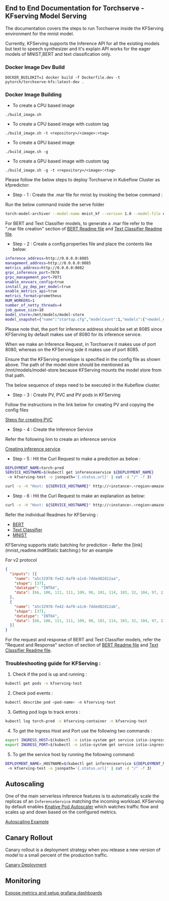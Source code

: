 ## End to End Documentation for Torchserve - KFserving Model Serving

The documentation covers the steps to run Torchserve inside the KFServing environment for the mnist model. 

Currently, KFServing supports the Inference API for all the existing models but text to speech synthesizer and it's explain API works for the eager models of MNIST,BERT and text classification only.

### Docker Image Dev Build

```
DOCKER_BUILDKIT=1 docker build -f Dockerfile.dev -t pytorch/torchserve-kfs:latest-dev .
```

### Docker Image Building

* To create a CPU based image

```
./build_image.sh 
```

* To create a CPU based image with custom tag

```
./build_image.sh -t <repository>/<image>:<tag>
```

* To create a GPU based image

```
./build_image.sh -g 
```

* To create a GPU based image with custom tag

```
./build_image.sh -g -t <repository>/<image>:<tag>
```

Please follow the below steps to deploy Torchserve in Kubeflow Cluster as kfpredictor:

* Step - 1 : Create the .mar file for mnist by invoking the below command :

Run the below command inside the serve folder
```bash
torch-model-archiver --model-name mnist_kf --version 1.0 --model-file examples/image_classifier/mnist/mnist.py --serialized-file examples/image_classifier/mnist/mnist_cnn.pt --handler  examples/image_classifier/mnist/mnist_handler.py
```
For BERT and Text Classifier models, to generate a .mar file refer to the ".mar file creation" section of [BERT Readme file](https://github.com/pytorch/serve/blob/master/kubernetes/kfserving/Huggingface_readme.md#mar-file-creation) and [Text Classifier Readme file](https://github.com/pytorch/serve/blob/master/kubernetes/kfserving/text_classifier_readme.md#mar-file-creation). 


* Step - 2 : Create a config.properties file and place the contents like below:

```bash
inference_address=http://0.0.0.0:8085
management_address=http://0.0.0.0:8085
metrics_address=http://0.0.0.0:8082
grpc_inference_port=7070
grpc_management_port=7071
enable_envvars_config=true
install_py_dep_per_model=true
enable_metrics_api=true
metrics_format=prometheus
NUM_WORKERS=1
number_of_netty_threads=4
job_queue_size=10
model_store=/mnt/models/model-store
model_snapshot={"name":"startup.cfg","modelCount":1,"models":{"<model_name>":{"1.0":{"defaultVersion":true,"marName":"<name of the mar file.>","minWorkers":1,"maxWorkers":5,"batchSize":1,"maxBatchDelay":5000,"responseTimeout":120}}}}
```


Please note that, the port for inference address should be set at 8085 since KFServing by default makes use of 8080 for its inference service.

When we make an Inference Request,  in Torchserve it makes use of port 8080, whereas on the KFServing side it makes use of port 8085.

Ensure that the KFServing envelope is specified in the config file as shown above. The path of the model store should be mentioned as /mnt/models/model-store because KFServing mounts the model store from that path.


The below sequence of steps need to be executed in the Kubeflow cluster.

* Step - 3 : Create PV, PVC and PV pods in KFServing

Follow the instructions in the link below for creating PV and copying the config files

[Steps for creating PVC](https://github.com/kubeflow/kfserving/blob/master/docs/samples/v1beta1/torchserve/model-archiver/README.md)


* Step - 4 : Create the Inference Service

Refer the following linn to create an inference service

[Creating inference service](https://github.com/kubeflow/kfserving/blob/master/docs/samples/v1beta1/torchserve/README.md#create-the-inferenceservice)

* Step - 5 : Hit the Curl Request to make a prediction as below :

```bash
DEPLOYMENT_NAME=torch-pred
SERVICE_HOSTNAME=$(kubectl get inferenceservice ${DEPLOYMENT_NAME}
 -n kfserving-test -o jsonpath='{.status.url}' | cut -d "/" -f 3)

curl -v -H "Host: ${SERVICE_HOSTNAME}" http://<instance>.<region>amazonaws.com/v1/models/<model-name>>:predict -d @<path-to-input-file>
```


 * Step - 6 : Hit the Curl Request to make an explanation as below:


```bash
curl -v -H "Host: ${SERVICE_HOSTNAME}" http://<instance>.<region>amazonaws.com/v1/models/<model-name>>:explain -d @<path-to-input-file>
```

Refer the individual Readmes for KFServing :

* [BERT](https://github.com/pytorch/serve/blob/master/kubernetes/kfserving/Huggingface_readme.md)
* [Text Classifier](https://github.com/pytorch/serve/blob/master/kubernetes/kfserving/text_classifier_readme.md)
* [MNIST](https://github.com/pytorch/serve/blob/master/kubernetes/kfserving/mnist_readme.md)

KFServing supports static batching for prediction - Refer the [link](mnist_readme.md#Static batching:) for an example

For v2 protocol

```json
{
  "inputs": [{
    "name": "a5c32978-fe42-4af0-a1c6-7dded82d12aa",
    "shape": [37],
    "datatype": "INT64",
    "data": [66, 108, 111, 111, 109, 98, 101, 114, 103, 32, 104, 97, 115, 32, 114, 101, 112, 111, 114, 116, 101, 100, 32, 111, 110, 32, 116, 104, 101, 32, 101, 99, 111, 110, 111, 109, 121]
  },
  {
    "name": "a5c32978-fe42-4af0-a1c6-7dded82d12ab",
    "shape": [37],
    "datatype": "INT64",
    "data": [66, 108, 111, 111, 109, 98, 101, 114, 103, 32, 104, 97, 115, 32, 114, 101, 112, 111, 114, 116, 101, 100, 32, 111, 110, 32, 116, 104, 101, 32, 101, 99, 111, 110, 111, 109, 121]
  }]
}
```

For the request and response of BERT and Text Classifier models, refer the "Request and Response" section of section of [BERT Readme file](https://github.com/pytorch/serve/blob/master/kubernetes/kfserving/Huggingface_readme.md#request-and-response) and [Text Classifier Readme file](https://github.com/pytorch/serve/blob/master/kubernetes/kfserving/text_classifier_readme.md#mar-file-creation).


### Troubleshooting guide for KFServing :

1. Check if the pod is up and running :

```bash
kubectl get pods -n kfserving-test
```

2. Check pod events :

```bash
kubectl describe pod <pod-name> -n kfserving-test
```

3. Getting pod logs to track errors :

```bash
kubectl log torch-pred -c kfserving-container -n kfserving-test
```

4. To get the Ingress Host and Port use the following two commands :

```bash
export INGRESS_HOST=$(kubectl -n istio-system get service istio-ingressgateway -o jsonpath='{.status.loadBalancer.ingress[0].hostname}')
export INGRESS_PORT=$(kubectl -n istio-system get service istio-ingressgateway -o jsonpath='{.spec.ports[?(@.name=="http2")].port}')
```

5. To get the service host by running the following command:

```bash
DEPLOYMENT_NAME=_HOSTNAME=$(kubectl get inferenceservice ${DEPLOYMENT_NAME}
 -n kfserving-test -o jsonpath='{.status.url}' | cut -d "/" -f 3)
```

## Autoscaling
One of the main serverless inference features is to automatically scale the replicas of an `InferenceService` matching the incoming workload.
KFServing by default enables [Knative Pod Autoscaler](https://knative.dev/docs/serving/autoscaling/) which watches traffic flow and scales up and down
based on the configured metrics.

[Autoscaling Example](https://github.com/kubeflow/kfserving/blob/master/docs/samples/v1beta1/torchserve/autoscaling/README.md)

## Canary Rollout
Canary rollout is a deployment strategy when you release a new version of model to a small percent of the production traffic.

[Canary Deployment](https://github.com/kubeflow/kfserving/blob/master/docs/samples/v1beta1/torchserve/canary/README.md)

## Monitoring
[Expose metrics and setup grafana dashboards](https://github.com/kubeflow/kfserving/blob/master/docs/samples/v1beta1/torchserve/metrics/README.md)